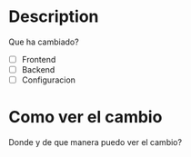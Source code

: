 # Description
Que ha cambiado?

- [ ] Frontend
- [ ] Backend
- [ ] Configuracion

# Como ver el cambio
Donde y de que manera puedo ver el cambio?
